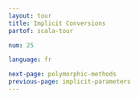```yaml
---
layout: tour
title: Implicit Conversions
partof: scala-tour

num: 25

language: fr

next-page: polymorphic-methods
previous-page: implicit-parameters
---
```

